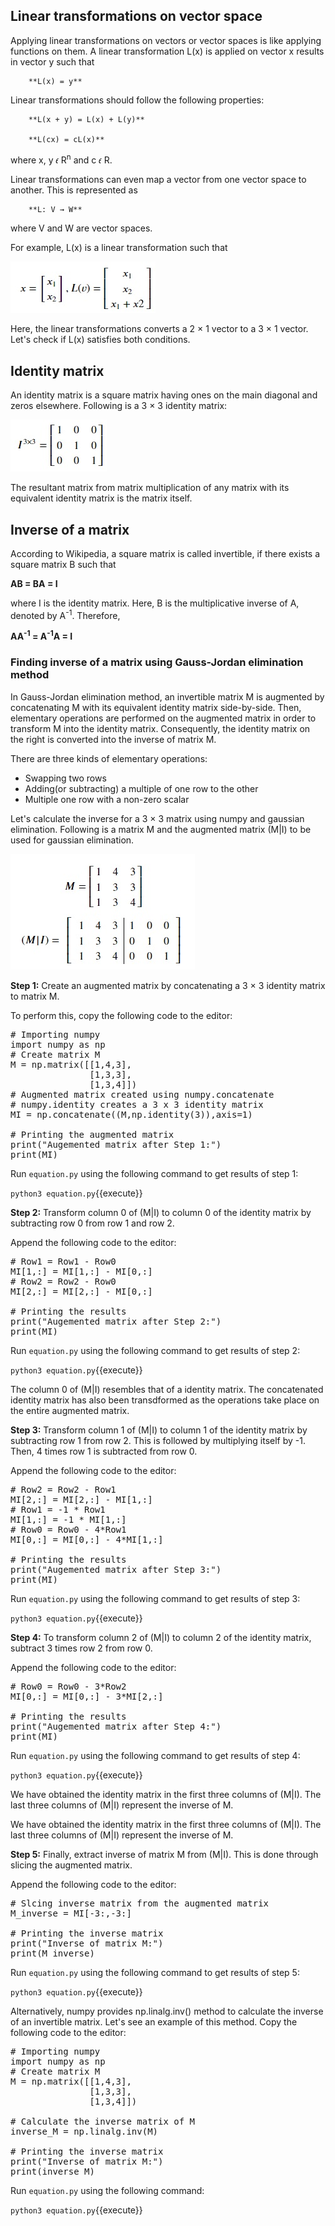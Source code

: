 ## Linear transformations on vector space
Applying linear transformations on vectors or vector spaces is like applying functions on them. A linear transformation L(x) is applied on vector x results in vector y such that

        **L(x) = y**
 
Linear transformations should follow the following properties:

        **L(x + y) = L(x) + L(y)**

        **L(cx) = cL(x)** 
 
where x, y 𝜖 R<sup>n</sup> and c 𝜖 R.

Linear transformations can even map a vector from one vector space to another. This is represented as

        **L: V → W**
 
where V and W are vector spaces.

For example, L(x) is a linear transformation such that

![Linear Transformations](./assets/lt.jpg)

Here, the linear transformations converts a 2  ×  1 vector to a 3  ×  1 vector. Let's check if L(x) satisfies both conditions.

## Identity matrix
An identity matrix is a square matrix having ones on the main diagonal and zeros elsewhere. Following is a 3 × 3 identity matrix:

![Identity matrix](./assets/i3.jpg)

The resultant matrix from matrix multiplication of any matrix with its equivalent identity matrix is the matrix itself.

## Inverse of a matrix
According to Wikipedia, a square matrix is called invertible, if there exists a square matrix B such that

**AB = BA = I**

where I is the identity matrix. Here, B is the multiplicative inverse of A, denoted by A<sup>-1</sup>. Therefore,

**AA<sup>-1</sup> = A<sup>-1</sup>A = I**

### Finding inverse of a matrix using Gauss-Jordan elimination method
In Gauss-Jordan elimination method, an invertible matrix M is augmented by concatenating M with its equivalent identity matrix side-by-side. Then, elementary operations are performed on the augmented matrix in order to transform M into the identity matrix. Consequently, the identity matrix on the right is converted into the inverse of matrix M. 

There are three kinds of elementary operations:
* Swapping two rows
* Adding(or subtracting) a multiple of one row to the other
* Multiple one row with a non-zero scalar

Let's calculate the inverse for a 3 × 3 matrix using numpy and gaussian elimination. Following is a matrix M and the augmented matrix (M|I) to be used for gaussian elimination.

![Gauss Jordan](./assets/gj.jpg)

**Step 1:** Create an augmented matrix by concatenating a 3 × 3 identity matrix to matrix M.

To perform this, copy the following code to the editor: 

<pre class="file" data-filename="equation.py" data-target="replace">
# Importing numpy
import numpy as np
# Create matrix M
M = np.matrix([[1,4,3],
               [1,3,3],
               [1,3,4]])
# Augmented matrix created using numpy.concatenate
# numpy.identity creates a 3 x 3 identity matrix
MI = np.concatenate((M,np.identity(3)),axis=1)

# Printing the augmented matrix
print("Augemented matrix after Step 1:")
print(MI)
</pre>

Run `equation.py` using the following command to get results of step 1:

`python3 equation.py`{{execute}}

**Step 2:** Transform column 0 of (M|I) to column 0 of the identity matrix by subtracting row 0 from row 1 and row 2.

Append the following code to the editor: 

<pre class="file" data-filename="equation.py" data-target="append">
# Row1 = Row1 - Row0
MI[1,:] = MI[1,:] - MI[0,:]
# Row2 = Row2 - Row0
MI[2,:] = MI[2,:] - MI[0,:]

# Printing the results
print("Augemented matrix after Step 2:")
print(MI)
</pre>

Run `equation.py` using the following command to get results of step 2:

`python3 equation.py`{{execute}}

The column 0 of (M|I) resembles that of a identity matrix. The concatenated identity matrix has also been transdformed as the operations take place on the entire augmented matrix.

**Step 3:** Transform column 1 of (M|I) to column 1 of the identity matrix by subtracting row 1 from row 2. This is followed by multiplying itself by -1. Then, 4 times row 1 is subtracted from row 0.

Append the following code to the editor: 

<pre class="file" data-filename="equation.py" data-target="append">
# Row2 = Row2 - Row1
MI[2,:] = MI[2,:] - MI[1,:]
# Row1 = -1 * Row1
MI[1,:] = -1 * MI[1,:]
# Row0 = Row0 - 4*Row1
MI[0,:] = MI[0,:] - 4*MI[1,:]

# Printing the results
print("Augemented matrix after Step 3:")
print(MI)
</pre>

Run `equation.py` using the following command to get results of step 3:

`python3 equation.py`{{execute}}

**Step 4:** To transform column 2 of (M|I) to column 2 of the identity matrix, subtract 3 times row 2 from row 0.

Append the following code to the editor: 

<pre class="file" data-filename="equation.py" data-target="append">
# Row0 = Row0 - 3*Row2
MI[0,:] = MI[0,:] - 3*MI[2,:]

# Printing the results
print("Augemented matrix after Step 4:")
print(MI)
</pre>

Run `equation.py` using the following command to get results of step 4:

`python3 equation.py`{{execute}}

We have obtained the identity matrix in the first three columns of (M|I). The last three columns of (M|I) represent the inverse of M.

We have obtained the identity matrix in the first three columns of (M|I). The last three columns of (M|I) represent the inverse of M.

**Step 5:** Finally, extract inverse of matrix M from (M|I). This is done through slicing the augmented matrix.

Append the following code to the editor: 

<pre class="file" data-filename="equation.py" data-target="append">
# Slcing inverse matrix from the augmented matrix
M_inverse = MI[-3:,-3:]

# Printing the inverse matrix
print("Inverse of matrix M:")
print(M_inverse)
</pre>

Run `equation.py` using the following command to get results of step 5:

`python3 equation.py`{{execute}}

Alternatively, numpy provides np.linalg.inv() method to calculate the inverse of an invertible matrix. Let's see an example of this method. Copy the following code to the editor:

<pre class="file" data-filename="equation.py" data-target="replace">
# Importing numpy
import numpy as np
# Create matrix M
M = np.matrix([[1,4,3],
               [1,3,3],
               [1,3,4]])

# Calculate the inverse matrix of M
inverse_M = np.linalg.inv(M)

# Printing the inverse matrix
print("Inverse of matrix M:")
print(inverse_M)
</pre>

Run `equation.py` using the following command:

`python3 equation.py`{{execute}}